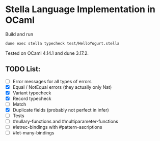 Stella Language Implementation in OCaml
======

Build and run
```bash
dune exec stella typecheck test/HelloYogurt.stella
```
Tested on OCaml 4.14.1 and dune 3.17.2.

## TODO List:
- [ ] Error messages for all types of errors
- [x] Equal / NotEqual errors (they actually only Nat)
- [x] Variant typecheck
- [x] Record typecheck
- [ ] Match
- [x] Duplicate fields (probably not perfect in infer)
- [ ] Tests
- [ ] #nullary-functions and #multiparameter-functions
- [ ] #letrec-bindings with #pattern-ascriptions
- [ ] #let-many-bindings